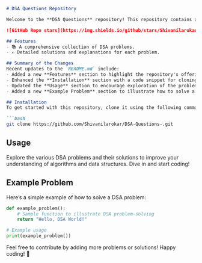 ```markdown
# DSA Questions Repository

Welcome to the **DSA Questions** repository! This repository contains a collection of Data Structures and Algorithms (DSA) problems designed to help you enhance your coding skills.

![GitHub Repo stars](https://img.shields.io/github/stars/Shivanilarokar/DSA-Questions-) ![GitHub forks](https://img.shields.io/github/forks/Shivanilarokar/DSA-Questions-) ![GitHub issues](https://img.shields.io/github/issues/Shivanilarokar/DSA-Questions-)

## Features
- 📚 A comprehensive collection of DSA problems.
- ✍️ Detailed solutions and explanations for each problem.

## Summary of the Changes
Recent updates to the `README.md` include:
- Added a new **Features** section to highlight the repository's offerings.
- Enhanced the **Installation** section with a code snippet for cloning the repository.
- Updated the **Usage** section to encourage exploration of the problems and solutions.
- Added a new **Example Problem** section to illustrate how to solve a DSA problem.

## Installation
To get started with this repository, clone it using the following command:

```bash
git clone https://github.com/Shivanilarokar/DSA-Questions-.git
```

## Usage
Explore the various DSA problems and their solutions to improve your understanding of algorithms and data structures. Dive in and start coding!

## Example Problem
Here’s a simple example of how to solve a DSA problem:

```python
def example_problem():
    # Sample function to illustrate DSA problem-solving
    return "Hello, DSA World!"

# Example usage
print(example_problem())
```

Feel free to contribute by adding more problems or solutions! Happy coding! 🚀
```